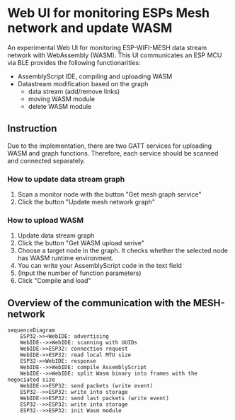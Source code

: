 # Web UI for monitoring ESPs Mesh network and update WASM
An experimental Web UI for monitoring ESP-WIFI-MESH data stream network with WebAssembly (WASM). This UI communicates an ESP MCU via BLE provides the following functionarities:
- AssemblyScript IDE, compiling and uploading WASM
- Datastream modification based on the graph
  - data stream (add/remove links)
  - moving WASM module
  - delete WASM module

## Instruction
Due to the implementation, there are two GATT services for uploading WASM and graph functions. Therefore, each service should be scanned and connected separately.

### How to update data stream graph
1. Scan a monitor node with the button "Get mesh graph service"
2. Click the button "Update mesh network graph"

### How to upload WASM
1. Update data stream graph
3. Click the button "Get WASM upload serive"
4. Choose a target node in the graph. It checks whether the selected node has WASM runtime environment.
5. You can write your AssemblyScript code in the text field
6. (Input the number of function parameters)
7. Click "Compile and load"

## Overview of the communication with the MESH-network

```mermaid
sequenceDiagram
    ESP32->>+WebIDE: advertising
    WebIDE-->>WebIDE: scanning with UUIDs
    WebIDE->>ESP32: connection request
    WebIDE->>ESP32: read local MTU size 
    ESP32->>WebIDE: response
    WebIDE-->>WebIDE: compile AssemblyScript
    WebIDE-->>WebIDE: split Wasm binary into frames with the negociated size
    WebIDE->>ESP32: send packets (write event)
    ESP32-->>ESP32: write into storage
    WebIDE->>ESP32: send last packets (write event)
    ESP32-->>ESP32: write into storage
    ESP32-->>ESP32: init Wasm module
```
